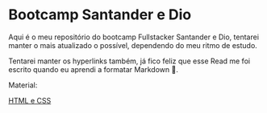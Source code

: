 # Bootcamp Santander e Dio

Aqui é o meu repositório do bootcamp Fullstacker Santander e Dio, tentarei manter o mais atualizado o possível, dependendo do meu ritmo de estudo.

Tentarei manter os hyperlinks também, já fico feliz que esse Read me foi escrito quando eu aprendi a formatar Markdown 🎉.

Material:

[HTML e CSS](https://github.com/TioBael/DIO/tree/main/HTML%20e%20CSS/HTML5%20e%20CSS)